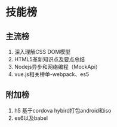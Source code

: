 # 技能榜

## 主流榜

1. 深入理解CSS DOM模型
2. HTML5革新知识点及要点总结
3. Nodejs异步和网络编程（MockApi）
4. vue.js相关榜单-webpack、es5

## 附加榜
1. h5 基于cordova hybird打包android和iso
2. es6以及babel